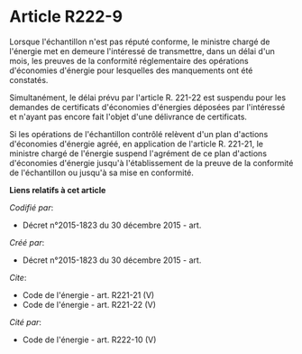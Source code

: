 # Article R222-9

Lorsque l'échantillon n'est pas réputé conforme, le ministre chargé de l'énergie met en demeure l'intéressé de transmettre,
dans un délai d'un mois, les preuves de la conformité réglementaire des opérations d'économies d'énergie pour lesquelles des
manquements ont été constatés. 

Simultanément, le délai prévu par l'article R. 221-22 est suspendu pour les demandes de certificats d'économies d'énergies
déposées par l'intéressé et n'ayant pas encore fait l'objet d'une délivrance de certificats. 

Si les opérations de l'échantillon contrôlé relèvent d'un plan d'actions d'économies d'énergie agréé, en application de
l'article R. 221-21, le ministre chargé de l'énergie suspend l'agrément de ce plan d'actions d'économies d'énergie jusqu'à
l'établissement de la preuve de la conformité de l'échantillon ou jusqu'à sa mise en conformité.

**Liens relatifs à cet article**

_Codifié par_:

  - Décret n°2015-1823 du 30 décembre 2015 - art.

_Créé par_:

  - Décret n°2015-1823 du 30 décembre 2015 - art.

_Cite_:

  - Code de l'énergie - art. R221-21 (V)
  - Code de l'énergie - art. R221-22 (V)

_Cité par_:

  - Code de l'énergie - art. R222-10 (V)
